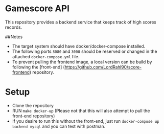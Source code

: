 # Gamescore API
This repository provides a backend service that keeps track of high scores records. <br />


##Notes
* The target system should have docker/docker-compose installed.
* The following ports `8080` and `3000` should be reserved or changed in the attached `docker-compose.yml` file.
* To prevent pulling the frontend image, a local version can be build by following the [front-end] (https://github.com/LordRahl90/score-frontend) repository.

# Setup
* Clone the repository
* RUN `make docker-up` (Please not that this will also attempt to pull the front-end repository)
* If you desire to run this without the front-end, just run `docker-compose up backend mysql` and you can test with postman.